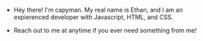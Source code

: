 - Hey there! I'm capyman. My real name is Ethan, and I am an expierenced developer with Javascript, HTML, and CSS. 

- Reach out to me at anytime if you ever need something from me!
